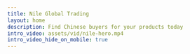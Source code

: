 ```yaml
---
title: Nile Global Trading
layout: home
description: Find Chinese buyers for your products today
intro_video: assets/vid/nile-hero.mp4
intro_video_hide_on_mobile: true
---
```


